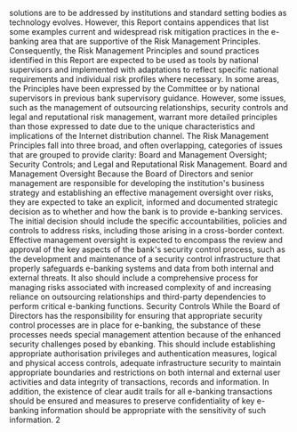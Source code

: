 solutions are to be addressed by institutions and standard setting bodies as technology
evolves. However, this Report contains appendices that list some examples current and
widespread risk mitigation practices in the e-banking area that are supportive of the Risk
Management Principles.
Consequently, the Risk Management Principles and sound practices identified in this Report
are expected to be used as tools by national supervisors and implemented with adaptations
to reflect specific national requirements and individual risk profiles where necessary. In some
areas, the Principles have been expressed by the Committee or by national supervisors in
previous bank supervisory guidance. However, some issues, such as the management of
outsourcing relationships, security controls and legal and reputational risk management,
warrant more detailed principles than those expressed to date due to the unique
characteristics and implications of the Internet distribution channel.
The Risk Management Principles fall into three broad, and often overlapping, categories of
issues that are grouped to provide clarity: Board and Management Oversight; Security
Controls; and Legal and Reputational Risk Management.
Board and Management Oversight
Because the Board of Directors and senior management are responsible for developing the
institution's business strategy and establishing an effective management oversight over risks,
they are expected to take an explicit, informed and documented strategic decision as to
whether and how the bank is to provide e-banking services. The initial decision should
include the specific accountabilities, policies and controls to address risks, including those
arising in a cross-border context. Effective management oversight is expected to encompass
the review and approval of the key aspects of the bank's security control process, such as
the development and maintenance of a security control infrastructure that properly
safeguards e-banking systems and data from both internal and external threats. It also
should include a comprehensive process for managing risks associated with increased
complexity of and increasing reliance on outsourcing relationships and third-party
dependencies to perform critical e-banking functions.
Security Controls
While the Board of Directors has the responsibility for ensuring that appropriate security
control processes are in place for e-banking, the substance of these processes needs
special management attention because of the enhanced security challenges posed by ebanking. This should include establishing appropriate authorisation privileges and
authentication measures, logical and physical access controls, adequate infrastructure
security to maintain appropriate boundaries and restrictions on both internal and external
user activities and data integrity of transactions, records and information. In addition, the
existence of clear audit trails for all e-banking transactions should be ensured and measures
to preserve confidentiality of key e-banking information should be appropriate with the
sensitivity of such information.
2
